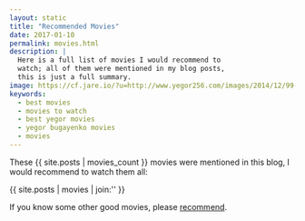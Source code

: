 ```yaml
---
layout: static
title: "Recommended Movies"
date: 2017-01-10
permalink: movies.html
description: |
  Here is a full list of movies I would recommend to
  watch; all of them were mentioned in my blog posts,
  this is just a full summary.
image: https://cf.jare.io/?u=http://www.yegor256.com/images/2014/12/99-francs.png
keywords:
  - best movies
  - movies to watch
  - best yegor movies
  - yegor bugayenko movies
  - movies
---
```


These {{ site.posts | movies_count }}
movies were mentioned in this blog, I would
recommend to watch them all:

<div class="nospell">
{{ site.posts | movies | join:'' }}
</div>

If you know some other good movies, please
[recommend](mailto:movie@yegor256.com).

